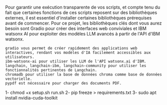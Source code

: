 Pour garantir une exécution transparente de vos scripts, et compte tenu du fait que certaines fonctions de ces scripts reposent sur des bibliothèques externes, il est essentiel d'installer certaines bibliothèques prérequises avant de commencer. Pour ce projet, les bibliothèques clés dont vous aurez besoin sont Gradio pour créer des interfaces web conviviales et IBM watsonx AI pour exploiter des modèles LLM avancés à partir de l'API d'IBM watsonx.

    gradio vous permet de créer rapidement des applications web interactives, rendant vos modèles d'IA facilement accessibles aux utilisateurs.
    ibm-watsonx-ai pour utiliser les LLM de l'API watsonx.ai d'IBM.
    langchain, langchain-ibm, langchain-community pour utiliser les fonctionnalités pertinentes de Langchain.
    chromadb pour utiliser la base de données chroma comme base de données vectorielle.
    pypdf est nécessaire pour charger des documents PDF.


1- chmod +x setup.sh run.sh
2- pip freeze > requirements.txt
3- sudo apt install nvidia-cuda-toolkit
